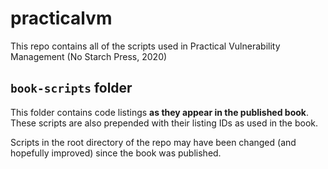 # practicalvm

This repo contains all of the scripts used in Practical Vulnerability Management (No Starch Press, 2020)

## `book-scripts` folder
This folder contains code listings **as they appear in the published book**. These scripts are also prepended with their listing IDs as used in the book.

Scripts in the root directory of the repo may have been changed (and hopefully improved) since the book was published.
